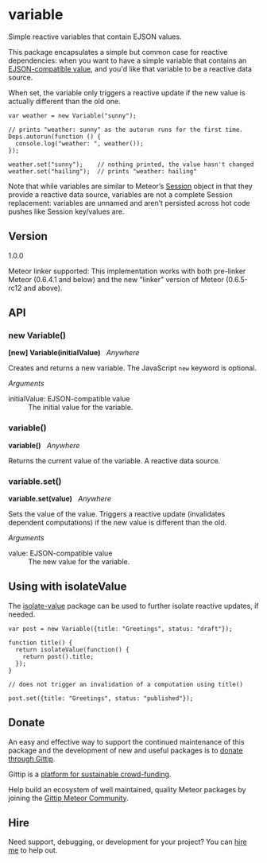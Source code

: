 # variable

Simple reactive variables that contain EJSON values.

This package encapsulates a simple but common case for reactive
dependencies: when you want to have a simple variable that contains an
[EJSON-compatible value](http://docs.meteor.com/#ejson),
and you'd like that variable to be a reactive data source.

When set, the variable only triggers a reactive update if the new
value is actually different than the old one.

```
var weather = new Variable("sunny");

// prints "weather: sunny" as the autorun runs for the first time.
Deps.autorun(function () {
  console.log("weather: ", weather());
});

weather.set("sunny");    // nothing printed, the value hasn't changed
weather.set("hailing");  // prints "weather: hailing"
```

Note that while variables are similar to Meteor’s
[Session](http://docs.meteor.com/#session) object in that they provide
a reactive data source, variables are not a complete Session
replacement: variables are unnamed and aren’t persisted across hot
code pushes like Session key/values are.


## Version

1.0.0

Meteor linker supported:
This implementation works with both pre-linker Meteor (0.6.4.1 and
below) and the new "linker" version of Meteor (0.6.5-rc12 and above).


## API

### new Variable()

**[new] Variable(initialValue)** &nbsp; *Anywhere*

Creates and returns a new variable.  The JavaScript `new` keyword is
optional.

*Arguments*

<dl>
  <dt>initialValue: EJSON-compatible value</dt>
  <dd>The initial value for the variable.</dd>
</dl>


### variable()

**variable()** &nbsp; *Anywhere*

Returns the current value of the variable.  A reactive data source.


### variable.set()

**variable.set(value)** &nbsp; *Anywhere*

Sets the value of the value.  Triggers a reactive update (invalidates
dependent computations) if the new value is different than the old.

*Arguments*

<dl>
  <dt>value: EJSON-compatible value</dt>
  <dd>The new value for the variable.</dd>
</dl>


## Using with isolateValue

The
[isolate-value](https://atmosphere.meteor.com/package/isolate-value)
package can be used to further isolate reactive updates, if needed.

```
var post = new Variable({title: "Greetings", status: "draft"});

function title() {
  return isolateValue(function() {
    return post().title;
  });
}

// does not trigger an invalidation of a computation using title()

post.set({title: "Greetings", status: "published"});
```


## Donate

An easy and effective way to support the continued maintenance of this
package and the development of new and useful packages is to [donate
through Gittip](https://www.gittip.com/awwx/).

Gittip is a [platform for sustainable
crowd-funding](https://www.gittip.com/about/faq.html).

Help build an ecosystem of well maintained, quality Meteor packages by
joining the
[Gittip Meteor Community](https://www.gittip.com/for/meteor/).


## Hire

Need support, debugging, or development for your project?  You can
[hire me](http://awwx.ws/hire-me) to help out.
